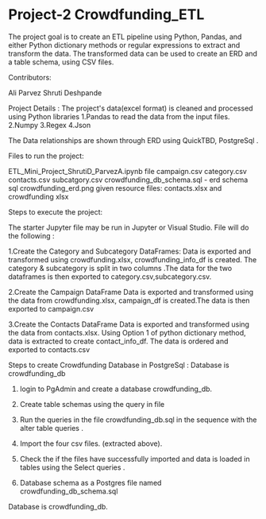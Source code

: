 # Project-2 Crowdfunding_ETL

The project goal is to create an ETL pipeline using Python, Pandas, and either Python dictionary methods or regular expressions to extract and transform the data. The transformed data can be used to create an ERD and a table schema, using CSV files. 

Contributors:

Ali Parvez
Shruti Deshpande

Project Details :
The project's data(excel format) is cleaned and processed using Python libraries
1.Pandas to read the data from the input files. 
2.Numpy
3.Regex
4.Json

The Data relationships are shown through ERD using QuickTBD, PostgreSql .

Files to run the project:

ETL_Mini_Project_ShrutiD_ParvezA.ipynb file 
campaign.csv
category.csv
contacts.csv
subcatgory.csv
crowdfunding_db_schema.sql - erd schema sql
crowdfunding_erd.png
given resource files: contacts.xlsx and crowdfunding xlsx


Steps to execute the project:

The starter Jupyter file may be run in Jupyter or Visual Studio. File will do the following :

1.Create the Category and Subcategory DataFrames:
Data is exported and transformed using  crowdfunding.xlsx, crowdfunding_info_df is created. The category & subcategory is split in two columns .The data for the two dataframes is then exported to category.csv,subcategory.csv.

2.Create the Campaign DataFrame
Data is exported and transformed using the data from crowdfunding.xlsx, campaign_df is created.The data is then exported to campaign.csv

3.Create the Contacts DataFrame
Data is exported and transformed using the data from contacts.xlsx. Using Option 1 of python dictionary method, data is extracted to create contact_info_df. The
data is ordered and exported to contacts.csv 

Steps to create Crowdfunding Database in PostgreSql :
Database is crowdfunding_db

1. login to PgAdmin and create a database crowdfunding_db.

2. Create table schemas using the query in file 

3. Run the queries in the file crowdfunding_db.sql in the sequence with the alter table queries .

4. Import the four csv files. (extracted above).

5. Check the if the files have successfully imported and data is loaded in tables using the Select queries . 

6. Database schema as a Postgres file named crowdfunding_db_schema.sql

Database is crowdfunding_db.







